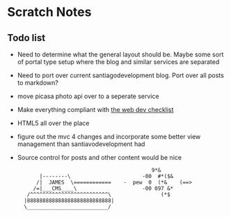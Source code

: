 Scratch Notes
=============

## Todo list

* Need to determine what the general layout should be.  Maybe some sort of portal type setup where the blog and similar services are separated

* Need to port over current santiagodevelopment blog.  Port over all posts to markdown?

* move picasa photo api over to a seperate service

* Make everything compliant with [the web dev checklist](http://webdevchecklist.com/)

* HTML5 all over the place

* figure out the mvc 4 changes and incorporate some better view management than santiavodevelopment had

* Source control for posts and other content would be nice


                                                 9*&
             |--------\                       -00  #*($&
            /|  JAMES  \============    -  pew  0  (*&    (==>
           /=|___CMS____\                     -00 097 &*
         /^^^^^^^^^^^^^^^^^^^^^^^^^\                (*$
        |888888888888888888888888888|
        \__________________________/
